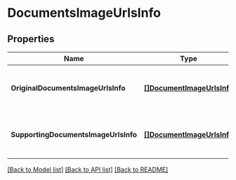# DocumentsImageUrlsInfo

## Properties
Name | Type | Description | Notes
------------ | ------------- | ------------- | -------------
**OriginalDocumentsImageUrlsInfo** | [**[]DocumentImageUrlsInfo**](DocumentImageUrlsInfo.md) | A list of original document image URLs info. | [default to null]
**SupportingDocumentsImageUrlsInfo** | [**[]DocumentImageUrlsInfo**](DocumentImageUrlsInfo.md) | A list of supporting document image URLs info. | [optional] [default to null]

[[Back to Model list]](../README.md#documentation-for-models) [[Back to API list]](../README.md#documentation-for-api-endpoints) [[Back to README]](../README.md)


